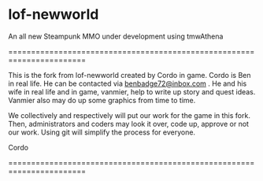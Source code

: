 lof-newworld
============

An all new Steampunk MMO under development using tmwAthena


=======================================================================

This is the fork from lof-newworld created by Cordo in game. Cordo is
Ben in real life. He can be contacted via <benbadge72@inbox.com> . He
and his wife in real life and in game, vanmier, help to write up story
and quest ideas. Vanmier also may do up some graphics from time to time.

We collectively and respectively will put our work for the game in this
fork. Then, administrators and coders may look it over, code up, approve
or not our work. Using git will simplify the process for everyone.

Cordo

======================================================================= 
